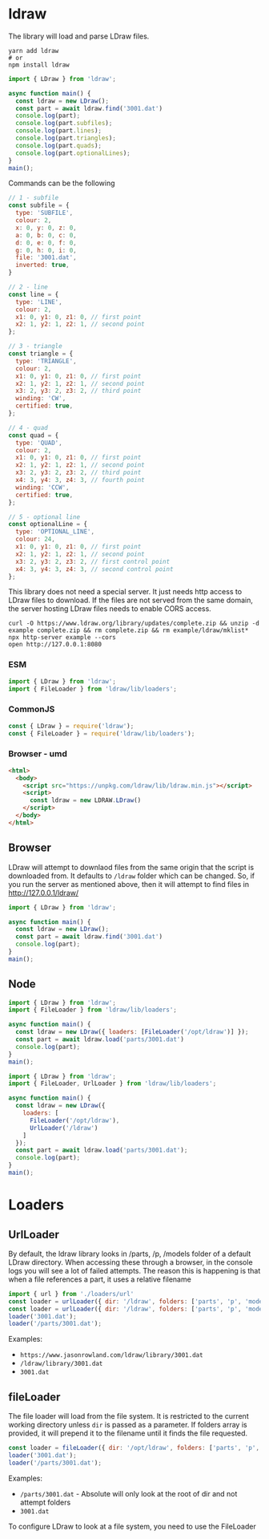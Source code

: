# ldraw

The library will load and parse LDraw files.


```
yarn add ldraw
# or
npm install ldraw
```

```javascript
import { LDraw } from 'ldraw';

async function main() {
  const ldraw = new LDraw();
  const part = await ldraw.find('3001.dat')
  console.log(part);
  console.log(part.subfiles);
  console.log(part.lines);
  console.log(part.triangles);
  console.log(part.quads);
  console.log(part.optionalLines);
}
main();
```

Commands can be the following
```javascript
// 1 - subfile
const subfile = {
  type: 'SUBFILE',
  colour: 2,
  x: 0, y: 0, z: 0,
  a: 0, b: 0, c: 0,
  d: 0, e: 0, f: 0,
  g: 0, h: 0, i: 0,
  file: '3001.dat',
  inverted: true,
}

// 2 - line
const line = {
  type: 'LINE',
  colour: 2,
  x1: 0, y1: 0, z1: 0, // first point
  x2: 1, y2: 1, z2: 1, // second point
};

// 3 - triangle
const triangle = {
  type: 'TRIANGLE',
  colour: 2,
  x1: 0, y1: 0, z1: 0, // first point
  x2: 1, y2: 1, z2: 1, // second point
  x3: 2, y3: 2, z3: 2, // third point
  winding: 'CW',
  certified: true,
};

// 4 - quad
const quad = {
  type: 'QUAD',
  colour: 2,
  x1: 0, y1: 0, z1: 0, // first point
  x2: 1, y2: 1, z2: 1, // second point
  x3: 2, y3: 2, z3: 2, // third point
  x4: 3, y4: 3, z4: 3, // fourth point
  winding: 'CCW',
  certified: true,
};

// 5 - optional line
const optionalLine = {
  type: 'OPTIONAL_LINE',
  colour: 24,
  x1: 0, y1: 0, z1: 0, // first point
  x2: 1, y2: 1, z2: 1, // second point
  x3: 2, y3: 2, z3: 2, // first control point
  x4: 3, y4: 3, z4: 3, // second control point
};
```

This library does not need a special server. It just needs http access to LDraw files to download. If the files are not served from the same domain, the server hosting LDraw files needs to enable CORS access.

```
curl -O https://www.ldraw.org/library/updates/complete.zip && unzip -d example complete.zip && rm complete.zip && rm example/ldraw/mklist*
npx http-server example --cors
open http://127.0.0.1:8080
```

### ESM
```javascript
import { LDraw } from 'ldraw';
import { FileLoader } from 'ldraw/lib/loaders';
```

### CommonJS
```javascript
const { LDraw } = require('ldraw');
const { FileLoader } = require('ldraw/lib/loaders');
```

### Browser - umd
```html
<html>
  <body>
    <script src="https://unpkg.com/ldraw/lib/ldraw.min.js"></script>
    <script>
      const ldraw = new LDRAW.LDraw()
    </script>
  </body>
</html>
```

## Browser

LDraw will attempt to downlaod files from the same origin that the script is
downloaded from.  It defaults to `/ldraw` folder which can be changed. So, if
you run the server as mentioned above, then it will attempt to find files in
http://127.0.0.1/ldraw/

```javascript
import { LDraw } from 'ldraw';

async function main() {
  const ldraw = new LDraw();
  const part = await ldraw.find('3001.dat')
  console.log(part);
}
main();
```

## Node

```javascript
import { LDraw } from 'ldraw';
import { FileLoader } from 'ldraw/lib/loaders';

async function main() {
  const ldraw = new LDraw({ loaders: [FileLoader('/opt/ldraw')] });
  const part = await ldraw.load('parts/3001.dat')
  console.log(part);
}
main();
```

```javascript
import { LDraw } from 'ldraw';
import { FileLoader, UrlLoader } from 'ldraw/lib/loaders';

async function main() {
  const ldraw = new LDraw({
    loaders: [
      FileLoader('/opt/ldraw'),
      UrlLoader('/ldraw')
    ]
  });
  const part = await ldraw.load('parts/3001.dat');
  console.log(part);
}
main();
```

# Loaders

## UrlLoader

By default, the ldraw library looks in /parts, /p, /models folder of a default LDraw directory.  When accessing these through a browser, in the console logs you will see a lot of failed attempts.  The reason this is happening is that when a file references a part, it uses a relative filename

```javascript
import { url } from './loaders/url'
const loader = urlLoader({ dir: '/ldraw', folders: ['parts', 'p', 'models'] });
const loader = urlLoader({ dir: '/ldraw', folders: ['parts', 'p', 'models'] });
loader('3001.dat');
loader('/parts/3001.dat');
```

Examples:
* `https://www.jasonrowland.com/ldraw/library/3001.dat`
* `/ldraw/library/3001.dat`
* `3001.dat`

## fileLoader

The file loader will load from the file system. It is restricted to the current working directory unless `dir` is passed as a parameter. If folders array is provided, it will prepend it to the filename until it finds the file requested.

```javascript
const loader = fileLoader({ dir: '/opt/ldraw', folders: ['parts', 'p', 'models'] });
loader('3001.dat');
loader('/parts/3001.dat');
```

Examples:
* `/parts/3001.dat` - Absolute will only look at the root of dir and not attempt folders
* `3001.dat`

To configure LDraw to look at a file system, you need to use the FileLoader

